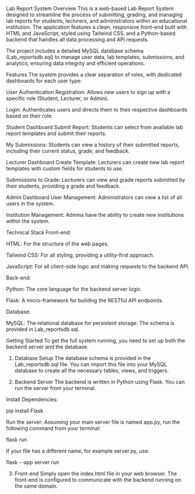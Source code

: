 Lab Report System
Overview
This is a web-based Lab Report System designed to streamline the process of submitting, grading, and managing lab reports for students, lecturers, and administrators within an educational institution. The application features a clean, responsive front-end built with HTML and JavaScript, styled using Tailwind CSS, and a Python-based backend that handles all data processing and API requests.

The project includes a detailed MySQL database schema (Lab_reportsdb.sql) to manage user data, lab templates, submissions, and analytics, ensuring data integrity and efficient operations.

Features
The system provides a clear separation of roles, with dedicated dashboards for each user type:

User Authentication
Registration: Allows new users to sign up with a specific role (Student, Lecturer, or Admin).

Login: Authenticates users and directs them to their respective dashboards based on their role.

Student Dashboard
Submit Report: Students can select from available lab report templates and submit their reports.

My Submissions: Students can view a history of their submitted reports, including their current status, grade, and feedback.

Lecturer Dashboard
Create Template: Lecturers can create new lab report templates with custom fields for students to use.

Submissions to Grade: Lecturers can view and grade reports submitted by their students, providing a grade and feedback.

Admin Dashboard
User Management: Administrators can view a list of all users in the system.

Institution Management: Admins have the ability to create new institutions within the system.

Technical Stack
Front-end:

HTML: For the structure of the web pages.

Tailwind CSS: For all styling, providing a utility-first approach.

JavaScript: For all client-side logic and making requests to the backend API.

Back-end:

Python: The core language for the backend server logic.

Flask: A micro-framework for building the RESTful API endpoints.

Database:

MySQL: The relational database for persistent storage. The schema is provided in Lab_reportsdb.sql.

Getting Started
To get the full system running, you need to set up both the backend server and the database.

1. Database Setup
The database schema is provided in the Lab_reportsdb.sql file. You can import this file into your MySQL database to create all the necessary tables, views, and triggers.

2. Backend Server
The backend is written in Python using Flask. You can run the server from your terminal.

Install Dependencies:

pip install Flask

Run the server:
Assuming your main server file is named app.py, run the following command from your terminal:

flask run

If your file has a different name, for example server.py, use:

flask --app server run

3. Front-end
Simply open the index.html file in your web browser. The front-end is configured to communicate with the backend running on the same domain.

